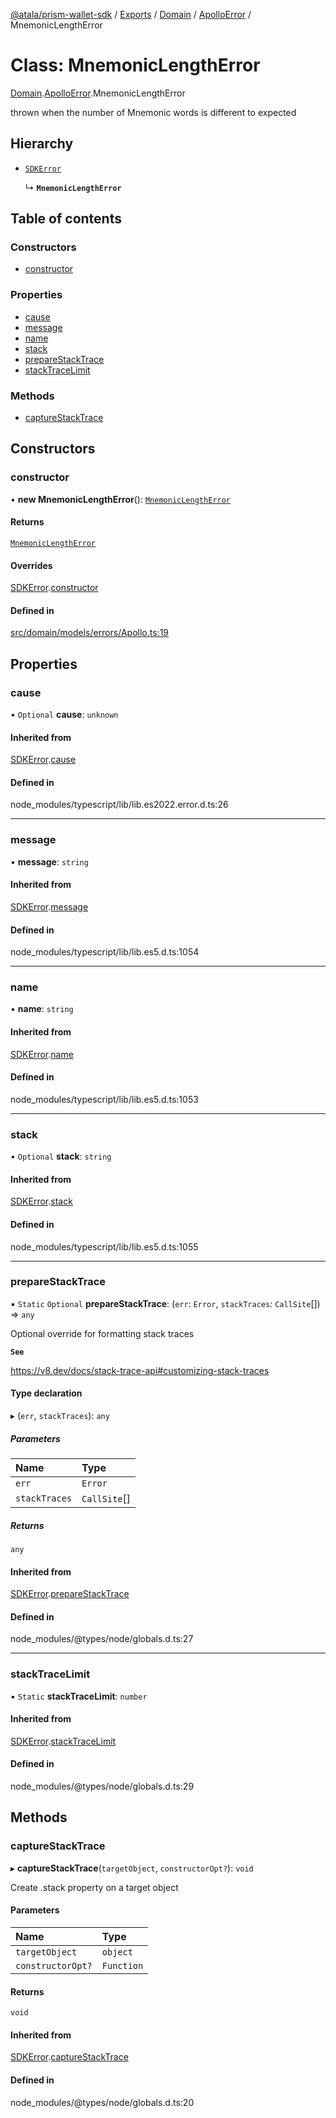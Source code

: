 [@atala/prism-wallet-sdk](../README.md) / [Exports](../modules.md) / [Domain](../modules/Domain.md) / [ApolloError](../modules/Domain.ApolloError.md) / MnemonicLengthError

# Class: MnemonicLengthError

[Domain](../modules/Domain.md).[ApolloError](../modules/Domain.ApolloError.md).MnemonicLengthError

thrown when the number of Mnemonic words is different to expected

## Hierarchy

- [`SDKError`](Domain.CommonError.SDKError.md)

  ↳ **`MnemonicLengthError`**

## Table of contents

### Constructors

- [constructor](Domain.ApolloError.MnemonicLengthError.md#constructor)

### Properties

- [cause](Domain.ApolloError.MnemonicLengthError.md#cause)
- [message](Domain.ApolloError.MnemonicLengthError.md#message)
- [name](Domain.ApolloError.MnemonicLengthError.md#name)
- [stack](Domain.ApolloError.MnemonicLengthError.md#stack)
- [prepareStackTrace](Domain.ApolloError.MnemonicLengthError.md#preparestacktrace)
- [stackTraceLimit](Domain.ApolloError.MnemonicLengthError.md#stacktracelimit)

### Methods

- [captureStackTrace](Domain.ApolloError.MnemonicLengthError.md#capturestacktrace)

## Constructors

### constructor

• **new MnemonicLengthError**(): [`MnemonicLengthError`](Domain.ApolloError.MnemonicLengthError.md)

#### Returns

[`MnemonicLengthError`](Domain.ApolloError.MnemonicLengthError.md)

#### Overrides

[SDKError](Domain.CommonError.SDKError.md).[constructor](Domain.CommonError.SDKError.md#constructor)

#### Defined in

[src/domain/models/errors/Apollo.ts:19](https://github.com/hyperledger/identus-edge-agent-sdk-ts/blob/47157819fe5d19bccc5fcc542e98f32706bff6c2/src/domain/models/errors/Apollo.ts#L19)

## Properties

### cause

• `Optional` **cause**: `unknown`

#### Inherited from

[SDKError](Domain.CommonError.SDKError.md).[cause](Domain.CommonError.SDKError.md#cause)

#### Defined in

node_modules/typescript/lib/lib.es2022.error.d.ts:26

___

### message

• **message**: `string`

#### Inherited from

[SDKError](Domain.CommonError.SDKError.md).[message](Domain.CommonError.SDKError.md#message)

#### Defined in

node_modules/typescript/lib/lib.es5.d.ts:1054

___

### name

• **name**: `string`

#### Inherited from

[SDKError](Domain.CommonError.SDKError.md).[name](Domain.CommonError.SDKError.md#name)

#### Defined in

node_modules/typescript/lib/lib.es5.d.ts:1053

___

### stack

• `Optional` **stack**: `string`

#### Inherited from

[SDKError](Domain.CommonError.SDKError.md).[stack](Domain.CommonError.SDKError.md#stack)

#### Defined in

node_modules/typescript/lib/lib.es5.d.ts:1055

___

### prepareStackTrace

▪ `Static` `Optional` **prepareStackTrace**: (`err`: `Error`, `stackTraces`: `CallSite`[]) => `any`

Optional override for formatting stack traces

**`See`**

https://v8.dev/docs/stack-trace-api#customizing-stack-traces

#### Type declaration

▸ (`err`, `stackTraces`): `any`

##### Parameters

| Name | Type |
| :------ | :------ |
| `err` | `Error` |
| `stackTraces` | `CallSite`[] |

##### Returns

`any`

#### Inherited from

[SDKError](Domain.CommonError.SDKError.md).[prepareStackTrace](Domain.CommonError.SDKError.md#preparestacktrace)

#### Defined in

node_modules/@types/node/globals.d.ts:27

___

### stackTraceLimit

▪ `Static` **stackTraceLimit**: `number`

#### Inherited from

[SDKError](Domain.CommonError.SDKError.md).[stackTraceLimit](Domain.CommonError.SDKError.md#stacktracelimit)

#### Defined in

node_modules/@types/node/globals.d.ts:29

## Methods

### captureStackTrace

▸ **captureStackTrace**(`targetObject`, `constructorOpt?`): `void`

Create .stack property on a target object

#### Parameters

| Name | Type |
| :------ | :------ |
| `targetObject` | `object` |
| `constructorOpt?` | `Function` |

#### Returns

`void`

#### Inherited from

[SDKError](Domain.CommonError.SDKError.md).[captureStackTrace](Domain.CommonError.SDKError.md#capturestacktrace)

#### Defined in

node_modules/@types/node/globals.d.ts:20
